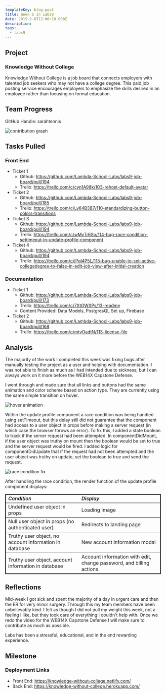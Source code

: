```yaml
---
templateKey: blog-post
title: Week 5 in Labs9
date: 2019-2-8T12:00:10.000Z
description:
tags:
  - labs9
---
```


## Project
### Knowledge Without College

Knowledge Without College is a job board that connects employers with talented job seekers who may not have a college degree. This paid job posting service encourages employers to emphasize the skills desired in an employee rather than focusing on formal education.

## Team Progress

GitHub Handle: sarahtennis

![contribution graph](/img/week-5-contribution-graph.png)

## Tasks Pulled

### Front End
* Ticket 1
  * Github: https://github.com/Lambda-School-Labs/labs9-job-board/pull/194
  * Trello: https://trello.com/c/cyn1A98k/103-rehost-default-avatar
* Ticket 2
  * Github: https://github.com/Lambda-School-Labs/labs9-job-board/pull/185
  * Trello: https://trello.com/c/Ly64B3B7/110-standardizing-button-colors-transitions
* Ticket 3
  * Github: https://github.com/Lambda-School-Labs/labs9-job-board/pull/194
  * Trello: https://trello.com/c/wMvTr6So/114-bug-race-condition-settimeout-in-update-profile-component
* Ticket 4
  * Github: https://github.com/Lambda-School-Labs/labs9-job-board/pull/194
  * Trello: https://trello.com/c/jPqI4P5L/115-bug-unable-to-set-active-collegedegree-to-false-in-edit-job-view-after-initial-creation

### Documentation
* Ticket 1
  * Github: https://github.com/Lambda-School-Labs/labs9-job-board/pull/173
  * Trello: https://trello.com/c/7XtGWXPs/13-readme
  * Content Provided: Data Models, PostgresQL Set up, Firebase
* Ticket 2
  * Github: https://github.com/Lambda-School-Labs/labs9-job-board/pull/168
  * Trello: https://trello.com/c/mtvOadtN/113-license-file

## Analysis
The majority of the work I completed this week was fixing bugs after manually testing the project as a user and helping with documentation. I was not able to finish as much as I had intended due to sickness, but I can always work on it more before the WEB14X Capstone Defense.

I went through and made sure that all links and buttons had the same animation and color scheme based on action type. They are currently using the same simple transition on hover.

![hover animation](/img/hover-animation.gif)

Within the update profile component a race condition was being handled using setTimeout, but this delay still did not guarantee that the component had access to a user object in props before making a server request (in which case the browser throws an error). To fix this, I added a state boolean to track if the server request had been attempted. In componentDidMount, if the user object was truthy on mount then the boolean would be set to true and the server request would be fired. I added logic for componentDidUpdate that if the request had not been attempted and the user object was truthy on update, set the boolean to true and send the request.

![race condition fix](/img/race-condition.png)

After handling the race condition, the render function of the update profile component displays:

<table style="border: 1px solid black;">
<tr style="border: 1px solid black;"><td><em style="font-weight: 600">Condition</em></td><td><em style="font-weight: 600">Display</em></td></tr>
<tr style="border: 1px solid black;"><td>Undefined user object in props</td><td>Loading image</td></tr>
<tr style="border: 1px solid black;"><td>Null user object in props (no authenticated user)</td><td>Redirects to landing page</td></tr>
<tr style="border: 1px solid black;"><td>Truthy user object, no account information in database</td><td>New account information modal</td></tr>
<tr style="border: 1px solid black;"><td>Truthy user object, account information in database</td><td>Account information with edit, change password, and billing actions</td></tr>
</table>

## Reflections
Mid-week I got sick and spent the majority of a day in urgent care and then the ER for very minor surgery. Through this my team members have been unbelievably kind. I felt as though I did not pull my weight this week, not a feeling I like, but they took care of everything I couldn't help with. Once we redo the video for the WEB14X Capstone Defense I will make sure to contribute as much as possible.

Labs has been a stressful, educational, and in the end rewarding experience.

## Milestone

### Deployment Links
 
* Front End: https://knowledge-without-college.netlify.com/
* Back End: https://knowledge-without-college.herokuapp.com/